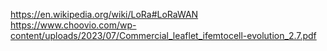 https://en.wikipedia.org/wiki/LoRa#LoRaWAN
https://www.choovio.com/wp-content/uploads/2023/07/Commercial_leaflet_ifemtocell-evolution_2.7.pdf
